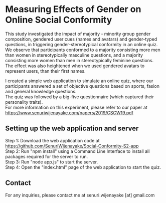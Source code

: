 # Measuring Effects of Gender on Online Social Conformity

This study investigated the impact of majority - minority group gender composition, gendered user cues (names and avatars) and gender-typed questions, in triggering gender-stereotypical conformity in an online quiz. <br/>
We observe that participants conformed to a majority consisting more men than women in stereotypically masculine questions, and a majority consisting more women than men in stereotypically feminine questions. <br/>
The effect was also heightened when we used gendered avatars to represent users, than their first names. <br/>

I created a simple web application to simulate an online quiz, where our participants answered a set of objective questions based on sports, fasion and general knowledge questions.<br/>
The quiz was followed by a big-five questionnaire (which captured their personality traits).<br/>
For more information on this experiment, please refer to our paper at https://www.senuriwijenayake.com/papers/2019/CSCW19.pdf<br/>

## Setting up the web application and server

Step 1: Download the web application code at https://github.com/SenuriWijenayake/Social-Conformity-S2-app <br/>
Step 2: Run "npm install" using a Command Line Interface to install all packages required for the server to run. <br/>
Step 3: Run "node app.js" to start the server. <br/>
Step 4: Open the "index.html" page of the web application to start the quiz.

## Contact

For any inquiries, please contact me at senuri.wijenayake [at] gmail.com
